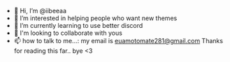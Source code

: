- 👋 Hi, I’m @iibeeaa
- 👀 I’m interested in helping people who want new themes
- 🌱 I’m currently learning to use better discord
- 💞️ I'm looking to collaborate with yous
- 📫 how to talk to me...: my email is euamotomate281@gmail.com
Thanks for reading this far..
     bye <3

<!---
iibeeaa/iibeeaa is a ✨ special ✨ repository because its `README.md` (this file) appears on your GitHub profile.
You can click the Preview link to take a look at your changes.
--->
